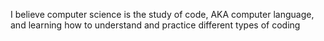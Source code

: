 I believe computer science is the study of code, AKA computer language, and learning how to understand and practice different types of coding
